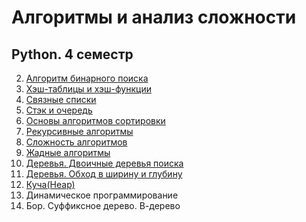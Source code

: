 # Алгоритмы и анализ сложности 
## Python. 4 семестр
2. [Алгоритм бинарного поиска](https://github.com/wafflelios/Algorithms_and_complexity_analysis/tree/main/Алгоритм%20бинарного%20поиска)<br>
3. [Хэш-таблицы и хэш-функции](https://github.com/wafflelios/Algorithms_and_complexity_analysis/tree/main/Хэш-таблицы%20и%20хэш-функции)<br>
4. [Cвязные списки](https://github.com/wafflelios/Algorithms_and_complexity_analysis/tree/main/Связные%20списки)<br>
5. [Стэк и очередь](https://github.com/wafflelios/Algorithms_and_complexity_analysis/tree/main/Стэк%20и%20очередь)<br>
6. [Основы алгоритмов сортировки](https://github.com/wafflelios/Algorithms_and_complexity_analysis/tree/main/Основы%20алгоритмов%20сортировки)<br>
7. [Рекурсивные алгоритмы](https://github.com/wafflelios/Algorithms_and_complexity_analysis/tree/main/Рекурсивные%20алгоритмы)<br>
8. [Сложность алгоритмов](https://github.com/wafflelios/Algorithms_and_complexity_analysis/tree/main/Сложность%20алгоритмов)<br>
9. [Жадные алгоритмы](https://github.com/wafflelios/Algorithms_and_complexity_analysis/tree/main/Жадные%20алгоритмы)<br>
10. [Деревья. Двоичные деревья поиска](https://github.com/wafflelios/Algorithms_and_complexity_analysis/tree/main/Деревья.%20Двоичные%20деревья%20поиска)<br>
11. [Деревья. Обход в ширину и глубину](https://github.com/wafflelios/Algorithms_and_complexity_analysis/tree/main/Деревья.%20Обход%20в%20ширину%20и%20глубину)<br>
12. [Куча(Неар)](https://github.com/wafflelios/Algorithms_and_complexity_analysis/tree/main/Куча(Неар))<br>
13. Динамическое программирование
14. Бор. Суффиксное дерево. В-дерево
